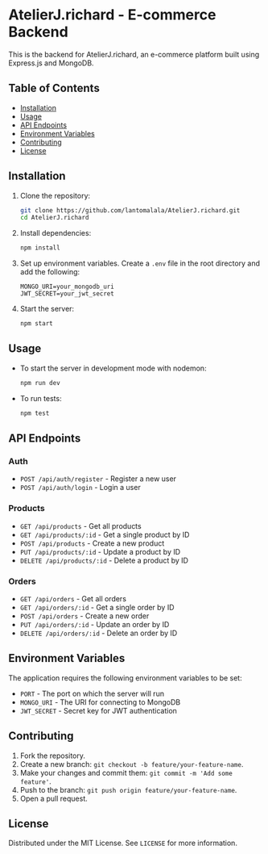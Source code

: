 
# AtelierJ.richard - E-commerce Backend

This is the backend for AtelierJ.richard, an e-commerce platform built using Express.js and MongoDB.

## Table of Contents

- [Installation](#installation)
- [Usage](#usage)
- [API Endpoints](#api-endpoints)
- [Environment Variables](#environment-variables)
- [Contributing](#contributing)
- [License](#license)

## Installation

1. Clone the repository:
    ```sh
    git clone https://github.com/lantomalala/AtelierJ.richard.git
    cd AtelierJ.richard
    ```

2. Install dependencies:
    ```sh
    npm install
    ```

3. Set up environment variables. Create a `.env` file in the root directory and add the following:
    ```env
    MONGO_URI=your_mongodb_uri
    JWT_SECRET=your_jwt_secret
    ```

4. Start the server:
    ```sh
    npm start
    ```

## Usage

- To start the server in development mode with nodemon:
    ```sh
    npm run dev
    ```

- To run tests:
    ```sh
    npm test
    ```

## API Endpoints

### Auth

- `POST /api/auth/register` - Register a new user
- `POST /api/auth/login` - Login a user

### Products

- `GET /api/products` - Get all products
- `GET /api/products/:id` - Get a single product by ID
- `POST /api/products` - Create a new product
- `PUT /api/products/:id` - Update a product by ID
- `DELETE /api/products/:id` - Delete a product by ID

### Orders

- `GET /api/orders` - Get all orders
- `GET /api/orders/:id` - Get a single order by ID
- `POST /api/orders` - Create a new order
- `PUT /api/orders/:id` - Update an order by ID
- `DELETE /api/orders/:id` - Delete an order by ID

## Environment Variables

The application requires the following environment variables to be set:

- `PORT` - The port on which the server will run
- `MONGO_URI` - The URI for connecting to MongoDB
- `JWT_SECRET` - Secret key for JWT authentication

## Contributing

1. Fork the repository.
2. Create a new branch: `git checkout -b feature/your-feature-name`.
3. Make your changes and commit them: `git commit -m 'Add some feature'`.
4. Push to the branch: `git push origin feature/your-feature-name`.
5. Open a pull request.

## License

Distributed under the MIT License. See `LICENSE` for more information.
